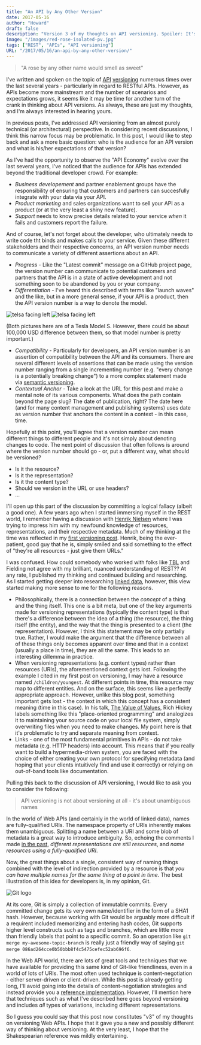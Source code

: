 ```yaml
---
title: "An API by Any Other Version"
date: 2017-05-16
author: "Howard"
draft: false
description: "Version 3 of my thoughts on API versioning. Spoiler: It's all just about names."
image: "/images/red-rose-isolated-pv.jpg"
tags: ["REST", "APIs", "API versioning"]
URL: "/2017/05/16/an-api-by-any-other-version/"
---
```


> "A rose by any other name would smell as sweet"

I've written and spoken on the topic of [API](http://blog.howarddierking.com/2012/11/09/versioning-restful-services/) [versioning](http://blog.howarddierking.com/2013/09/12/versioning-restful-services-v2/) numerous times over the last several years - particularly in regard to RESTful APIs. However, as APIs become more mainstream and the number of scenarios and expectations grows, it seems like it may be time for another turn of the crank in thinking about API versions. As always, these are just my thoughts, and I'm always interested in hearing yours.

In previous posts, I've addressed API versioning from an almost purely technical (or architectural) perspective. In considering recent discussions, I think this narrow focus may be problematic. In this post, I would like to step back and ask a more basic question: who is the audience for an API version and what is his/her expectations of that version?

As I've had the opportunity to observe the "API Economy" evolve over the last several years, I've noticed that the audience for APIs has extended beyond the traditional developer crowd. For example:

* *Business developement* and partner enablement groups have the responsibility of ensuring that customers and partners can succesfully integrate with your data via your API.
* *Product marketing* and sales organizations want to sell your API as a product (or at the very least a shiny new feature).
* *Support* needs to know precise details related to your service _when_ it fails and customers report the failure.

And of course, let's not forget about the developer, who ultimately needs to write code tht binds and makes calls to your service. Given these different stakeholders and their respective concerns, an API version number needs to communicate a variety of different assertions about an API.

* *Progress* - Like the "Latest commit" message on a GitHub project page, the version number can communicate to potential customers and partners that the API is in a state of active development and not something soon to be abandoned by you or your company.
* *Differentiation* - I've heard this described with terms like "launch waves" and the like, but in a more general sense, if your API is a product, then the API version number is a way to denote the model. 

![telsa facing left](/images/tesla-left.jpg) ![telsa facing left](/images/tesla-right.jpg)

(Both pictures here are of a Tesla Model S. However, there could be about 100,000 USD difference between them, so that model number is pretty important.)

* *Compatibility* - Particularly for developers, an API version number is an assertion of compatibility between the API and its consumers. There are several different levels of assertions that can be made using the version number ranging from a single incrementing number (e.g. "every change is a potentially breaking change") to a more complex statement made via [semantic versioning](http://semver.org/).
* *Contextual Anchor* - Take a look at the URL for this post and make a mental note of its various components. What does the path contain beyond the page slug? The date of publication, right? The date here (and for many content management and publishing systems) uses date as version number that anchors the content in a context - in this case, time.

Hopefully at this point, you'll agree that a version number can mean different things to different people and it's not simply about denoting changes to code. The next point of discussion that often follows is around where the version number should go - or, put a different way, what should be versioned?

* Is it the resource?
* Is it the representation? 
* Is it the content type?
* Should we version in the URL or use headers?
* ...

I'll open up this part of the discussion by committing a logical fallacy (albeit a good one). A few years ago when I started immersing myself in the REST world, I remember having a discussion with [Henrik Nielsen](https://en.wikipedia.org/wiki/Henrik_Frystyk_Nielsen) where I was trying to impress him with my newfound knowledge of resources, representations, and their respective metadata. Much of my thinking at the time was reflected in my [first versioning post](http://blog.howarddierking.com/2012/11/09/versioning-restful-services/). Henrik, being the ever-patient, good guy that he is, simply smiled and said something to the effect of "they're all resources - just give them URLs." 

I was confused. How could somebody who worked with folks like [TBL](https://www.w3.org/People/Berners-Lee/) and Fielding not agree with my brilliant, nuanced understanding of REST?? At any rate, I published my thinking and continued building and researching. As I started getting deeper into researching [linked data](http://linkeddata.org/), however, this view started making more sense to me for the following reasons.

* Philosophically, there is a connection between the _concept_ of a thing and the thing itself. This one is a bit meta, but one of the key arguments made for versioning representations (typically the content type) is that there's a difference between the idea of a thing (the resource), the thing itself (the entity), and the way that the thing is presented to a client (the representation). However, I think this statement may be only partially true. Rather, I would make the argument that the difference between all of these things only becomes apparent over time and that in a context (usually a place in time), they are all the same. This leads to an interesting dillemma in practice.
* When versioning representations (e.g. content types) rather than resources (URIs), the aforementioned context gets lost. Following the example I cited in my first post on versioning, I may have a resource named `/children/youngest`. At different points in time, this resource may map to different entities. And on the surface, this seems like a perfectly appropriate approach. However, unlike this blog post, something important gets lost - the context in which this concept has a consistent meaning (time in this case). In his talk, [The Value of Values](https://www.youtube.com/watch?v=-6BsiVyC1kM), Rich Hickey labels something like this "place-oriented programming" and analogizes it to maintaining your source code on your local file system, simply overwriting files when you need to make changes. My point here is that it's problematic to try and separate meaning from context. 
* Links - one of the most fundamental primitives in APIs - do not take metadata (e.g. HTTP headers) into account. This means that if you really want to build a hypermedia-driven system, you are faced with the choice of either creating your own protocol for specifying metadata (and hoping that your clients intuitively find and use it correctly) or relying on out-of-band tools like documentation.

Pulling this back to the discussion of API versioning, I would like to ask you to consider the following:

> API versioning is not about versioning at all - it's about unambiguous names

In the world of Web APIs (and certainly in the world of linked data), names are fully-qualified URIs. The namespace property of URIs inherently makes them unambiguous. Splitting a name between a URI and some blob of metadata is a great way to introduce ambiguity. So, echoing the comments I made [in the past](http://blog.howarddierking.com/2013/09/12/versioning-restful-services-v2/), *different representations are still resources*, and *name resources using a fully-qualified URI*.

Now, the great things about a single, consistent way of naming things combined with the level of indirection provided by a resource is that *you can have multiple names for the same thing at a point in time*. The best illustration of this idea for developers is, in my opinion, Git. 

![Git logo](/images/Git-Logo-2Color.png)

At its core, Git is simply a collection of immutable commits. Every committed change gets its very own name/identifier in the form of a SHA1 hash. However, because working with Git would be arguably more difficult if a requirent included memorizing and entering hash codes, Git supports higher level constructs such as tags and branches, which are little more than friendly labels that point to a specific commit. So an operation like `git merge my-awesome-topic-branch` is really just a friendly way of saying `git merge 086ad264cce0b50bbb8f4c5475cefec52ab696f6`.

In the Web API world, there are lots of great tools and techniques that we have available for providing this same kind of Git-like friendliness, even in a world of lots of URIs. The most often used technique is content-negotiation - either server-driven or client-driven. While this post is already getting long, I'll avoid going into the details of content-negotiation strategies and instead provide you a [reference implementation](https://github.com/howarddierking/building-restful-services/tree/master/module4). However, I'll mention here that techniques such as what I've described here goes beyond versioning and includes *all* types of variations, including different representations.

So I guess you could say that this post now constitutes "v3" of my thoughts on versioning Web APIs. I hope that it gave you a new and possibly different way of thinking about versioning. At the very least, I hope that the Shakespearian reference was mildly entertaining.
